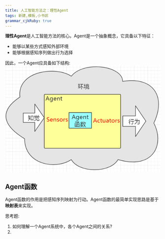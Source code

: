 ```yaml
---
title: 人工智能方法之：理性Agent
tags: 新建,模板,小书匠
grammar_cjkRuby: true
---
```



**理性Agent**是人工智能方法的核心。Agent是一个抽象概念，它具备以下特征：

 - 能够以某些方式感知外部环境
 - 能够根据感知序列做出行为选择

因此，一个Agent应具备如下结构:
![enter description here][1]

## Agent函数
Agent函数的作用是把感知序列映射为行动。Agent函数的最简单实现思路是基于**映射表**来实现。

思考题:
1. 如何理解一个Agent系统中，各个Agent之间的关系?
2. 


  [1]: ./images/1503542820849.jpg